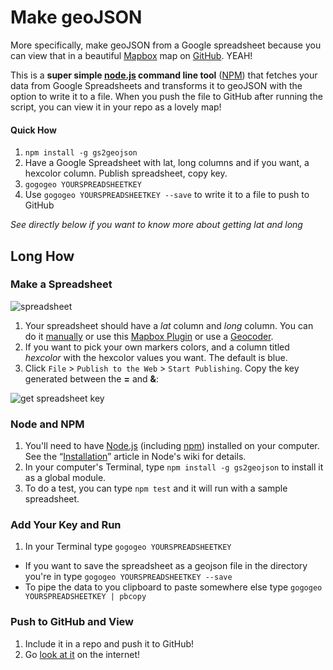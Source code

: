 # Make geoJSON

More specifically, make geoJSON from a Google spreadsheet because you can view that in a beautiful [Mapbox](http://www.mapbox.com) map on [GitHub](https://github.com/blog/1528-there-s-a-map-for-that). YEAH!

This is a **super simple [node.js](http://www.nodejs.org) command line tool** ([NPM](https://npmjs.org/package/gs2geojson)) that fetches your data from Google Spreadsheets and transforms it to geoJSON with the option to write it to a file. When you push the file to GitHub after running the script, you can view it in your repo as a lovely map!

#### Quick How

1. `npm install -g gs2geojson`
2. Have a Google Spreadsheet with lat, long columns and if you want, a hexcolor column. Publish spreadsheet, copy key.
3. `gogogeo YOURSPREADSHEETKEY`
4. Use `gogogeo YOURSPREADSHEETKEY --save` to write it to a file to push to GitHub

_See directly below if you want to know more about getting lat and long_

## Long How

### Make a Spreadsheet

![spreadsheet](http://cl.ly/image/0G2l322I3R0E/Screen%20Shot%202013-06-14%20at%2012.03.22%20AM.png)

1. Your spreadsheet should have a _lat_ column and _long_ column. You can do it [manually](http://www.latlong.net/) or use this [Mapbox Plugin](http://mapbox.com/tilemill/docs/guides/google-docs/#geocoding) or use a [Geocoder](https://developers.google.com/maps/documentation/geocoding/).
2. If you want to pick your own markers colors, and a column titled _hexcolor_ with the hexcolor values you want. The default is blue.
3. Click `File` > `Publish to the Web` > `Start Publishing`. Copy the key generated between the **=** and **&**:

![get spreadsheet key](https://raw.github.com/jllord/sheetsee-cache/master/img/key.png)

### Node and NPM

1. You'll need to have [Node.js](http://www.nodejs.org) (including [npm](https://npmjs.org/)) installed on your computer. See the “[Installation](https://github.com/joyent/node/wiki/Installation)” article in Node's wiki for details.
2. In your computer's Terminal, type `npm install -g gs2geojson` to install it as a global module. 
3. To do a test, you can type `npm test` and it will run with a sample spreadsheet.

### Add Your Key and Run

1. In your Terminal type `gogogeo YOURSPREADSHEETKEY`
 * If you want to save the spreadsheet as a geojson file in the directory you're in type `gogogeo YOURSPREADSHEETKEY --save`
 * To pipe the data to you clipboard to paste somewhere else type `gogogeo YOURSPREADSHEETKEY | pbcopy`


### Push to GitHub and View

1. Include it in a repo and push it to GitHub!
2. Go [look at it](https://github.com/jlord/gs2geojson/blob/master/0Ao5u1U6KYND7dGN5QngweVJUWE16bTRob0d2a3dCbnc.geojson) on the internet! 
